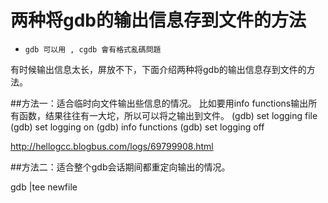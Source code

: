 # 两种将gdb的输出信息存到文件的方法


- `gdb 可以用 , cgdb 會有格式亂碼問題`

有时候输出信息太长，屏放不下，下面介绍两种将gdb的输出信息存到文件的方法。

##方法一：适合临时向文件输出些信息的情况。
比如要用info functions输出所有函数，结果往往有一大坨，所以可以将之输出到文件。
(gdb) set logging file <file name>
(gdb) set logging on
(gdb) info functions
(gdb) set logging off

http://hellogcc.blogbus.com/logs/69799908.html

##方法二：适合整个gdb会话期间都重定向输出的情况。

gdb |tee newfile 